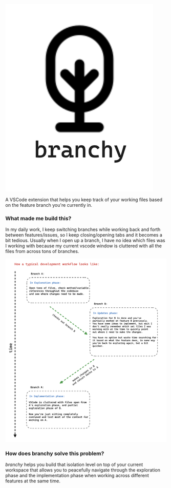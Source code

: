 ![logo](assets/readme-logo.png)

A VSCode extension that helps you keep track of your working files based on the feature branch you're currently in.

### What made me build this?

In my daily work, I keep switching branches while working back and forth between features/issues, so I keep closing/opening tabs and it becomes a bit tedious. Usually when I open up a branch, I have no idea which files was I working with because my current vscode window is cluttered with all the files from across tons of branches.

![workflow](assets/workflow.png)

### How does branchy solve this problem?

*branchy* helps you build that isolation level on top of your current workspace that allows you to
peacefully navigate through the exploration phase and the implementation phase when working 
across different features at the same time.

